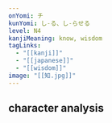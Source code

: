 ```yaml
---
onYomi: チ
kunYomi: し-る、し-らせる
level: N4
kanjiMeaning: know, wisdom
tagLinks:
  - "[[kanji]]"
  - "[[japanese]]"
  - "[[wisdom]]"
image: "[[知.jpg]]"
---
```

## character analysis